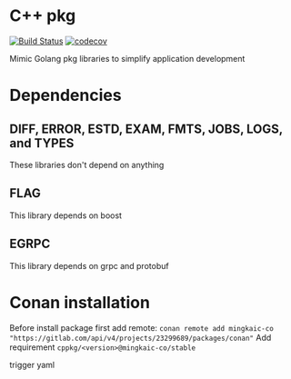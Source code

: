 # C++ pkg
[![Build Status](https://travis-ci.org/mingkaic/cppkg.svg?branch=master)](https://travis-ci.org/mingkaic/cppkg)
[![codecov](https://codecov.io/gh/mingkaic/cppkg/branch/master/graph/badge.svg)](https://codecov.io/gh/mingkaic/cppkg)

Mimic Golang pkg libraries to simplify application development

# Dependencies

## DIFF, ERROR, ESTD, EXAM, FMTS, JOBS, LOGS, and TYPES

These libraries don't depend on anything

## FLAG

This library depends on boost

## EGRPC

This library depends on grpc and protobuf

# Conan installation
Before install package first add remote: `conan remote add mingkaic-co "https://gitlab.com/api/v4/projects/23299689/packages/conan"`
Add requirement `cppkg/<version>@mingkaic-co/stable`

trigger yaml

